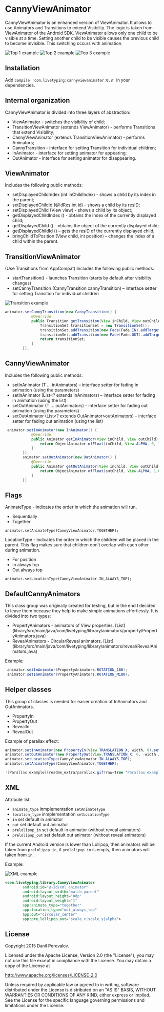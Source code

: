 # CannyViewAnimator
CannyViewAnimator is an enhanced version of ViewAnimator. It allows to use  Animators and
Transitions to extend Visibility. The logic is taken from ViewAnimator of the Android SDK.
ViewAnimator allows only one child to be visible at a time. Setting another child to be visible
causes the previous child to become invisible. This switching occurs with animation.

![Top 1 example](readme_extra/top_1.gif?raw=true "Top 1 example")
![Top 2 example](readme_extra/top_2.gif?raw=true "Top 2 example")
![Top 3 example](readme_extra/top_3.gif?raw=true "Top 3 example")

## Installation
Add `compile 'com.livetyping:cannyviewanimator:0.8'` in your dependencies.

## Internal organization
CannyViewAnimator is divided into three layers of abstraction:
* ViewAnimator - switches the visibility of child;
* TransitionViewAnimator (extends ViewAnimator) - performs Transitions that extend Visibility;
* CannyViewAnimator (extends TransitionViewAnimator) - performs Animators;
* CannyTransition - interface for setting Transition for individual children;
* InAnimator - interface for setting animator for appearing;
* OutAnimator - interface for setting animator for disappearing.

## ViewAnimator
Includes the following public methods:
* setDisplayedChildIndex (int inChildIndex) - shows a child by its index in the parent;
* setDisplayedChildId (@IdRes int id) - shows a child by its resID;
* setDisplayedChild (View view) - shows a child by its object;
* getDisplayedChildIndex () - obtains the index of the currently displayed child;
* getDisplayedChild () - obtains the object of the currently displayed child;
* getDisplayedChildId () – gets the resID of the currently displayed child;
* bringChildToPosition (View child, int position) – changes the index of a child within the parent.

## TransitionViewAnimator
(Use Transitions from AppCompat)
Includes the following public methods:
* startTransition() - launches Transition (starts by default after visibility changes)
* setCannyTransition (CannyTransition cannyTransition) – interface setter for setting Transition for individual children

![Transition example](readme_extra/transition.gif?raw=true "Transition example")

```java
animator.setCannyTransition(new CannyTransition() {
            @Override
            public Transition getTransition(View inChild, View outChild) {
                TransitionSet transitionSet = new TransitionSet();
                transitionSet.addTransition(new Fade(Fade.IN).addTarget(inChild));
                transitionSet.addTransition(new Fade(Fade.OUT).addTarget(outChild));
                return transitionSet;
            }
        });
```


## CannyViewAnimator
Includes the following public methods:
* setInAnimator (T ... inAnimators) – interface setter for fading in animation (using the parameters)
* setInAnimator (List<? extends inAnimators) – interface setter for fading in animation (using the list)
* setOutAnimator (T ... outAnimators) – interface setter for fading out animation (using the parameters)
* setOutAnimator (List<? extends OutAnimator>outAnimators) – interface setter for fading out animation (using the list)


```java
 animator.setInAnimator(new InAnimator() {
            @Override
            public Animator getInAnimator(View inChild, View outChild) {
                return ObjectAnimator.ofFloat(inChild, View.ALPHA, 0, 1);
            }
        });
        animator.setOutAnimator(new OutAnimator() {
            @Override
            public Animator getOutAnimator(View inChild, View outChild) {
                return ObjectAnimator.ofFloat(outChild, View.ALPHA, 1,0);
            }
        })
```


## Flags
AnimateType - indicates the order in which the animation will run.
 - Sequentially
 - Together

`animator.setAnimateType(CannyViewAnimator.TOGETHER);`

LocationType - indicates the order in which the children will be placed in the parent.
This flag makes sure that children don’t overlap with each other during animation.
 - For position
 - In always top
 - Out always top

`animator.setLocationType(CannyViewAnimator.IN_ALWAYS_TOP);`

## DefaultCannyAnimators
This class group was originally created for testing, but in the end I decided to leave them because
they help to make simple animations effortlessly. It is divided into two types:
  * PropertyAnimators - animators of View properties. [List] (library/src/main/java/com/livetyping/library/animators/property/PropertyAnimators.java)
  * RevealAnimators - CircularReveal animators. [List] (library/src/main/java/com/livetyping/library/animators/reveal/RevealAnimators.java)

Example:
```java
 animator.setInAnimator(PropertyAnimators.ROTATION_180);
 animator.setInAnimator(PropertyAnimators.ROTATION_M180);
```

## Helper classes
This group of classes is needed for easier creation of InAnimators and OutAnimators.
 * PropertyIn
 * PropertyOut
 * RevealIn
 * RevealOut

Example of parallax effect:
```java
animator.setInAnimator(new PropertyIn(View.TRANSLATION_X, width, 0).setDuration(1000));
animator.setOutAnimator(new PropertyOut(View.TRANSLATION_X, 0, -width / 2).setDuration(1000));
animator.setLocationType(CannyViewAnimator.IN_ALWAYS_TOP);
animator.setAnimateType(CannyViewAnimator.TOGETHER);

![Parallax example](readme_extra/parallax.gif?raw=true "Parallax example")

```
## XML
Attribute list:
 * `animate_type` inmplementation `setAnimateType`
 * `location_type` inmplementation `setLocationType`
 * `in` set default in animator
 * `out` set default out animator
 * `prelolipop_in` set default in animator (without reveal animators)
 * `prelolipop_out` set default out animator (without reveal animators)

If the current Android version is lower than Lollipop, then animators will be taken from
`prelolipop_in`, if `prelolipop_in` is empty, then animators will taken from `in`.

Example:

![XML example](readme_extra/xml.gif?raw=true "XML example")

```xml
<com.livetyping.library.CannyViewAnimator
        android:id="@+id/xml_animator"
        android:layout_width="match_parent"
        android:layout_height="0dp"
        android:layout_weight="1"
        app:animate_type="together"
        app:location_type="out_always_top"
        app:out="circular_center"
        app:pre_lollipop_out="scale_x|scale_y|alpha">
```
## License
Copyright 2015 Danil Perevalov.

Licensed under the Apache License, Version 2.0 (the "License");
you may not use this file except in compliance with the License.
You may obtain a copy of the License at

http://www.apache.org/licenses/LICENSE-2.0

Unless required by applicable law or agreed to in writing, software
distributed under the License is distributed on an "AS IS" BASIS,
WITHOUT WARRANTIES OR CONDITIONS OF ANY KIND, either express or implied.
See the License for the specific language governing permissions and
limitations under the License.

